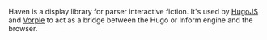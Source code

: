 Haven is a display library for parser interactive fiction. It's used by [HugoJS](https://github.com/juhana/hugojs) and [Vorple](https://github.com/vorple) to act as a bridge between the Hugo or Inform engine and the browser.
